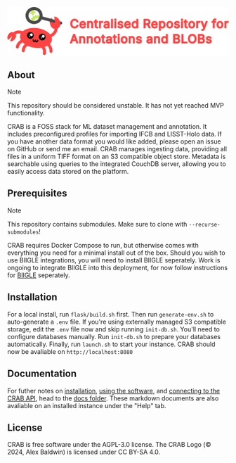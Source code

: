 ![Centralised Repository for Annotations and BLOBs](flask/src/static/crab-logotext512.png)

## About

> [!NOTE]
> This repository should be considered unstable. It has not yet reached MVP functionality.

CRAB is a FOSS stack for ML dataset management and annotation. It includes preconfigured profiles for importing IFCB and LISST-Holo data. If you have another data format you would like added, please open an issue on GitHub or send me an email. CRAB manages ingesting data, providing all files in a uniform TIFF format on an S3 compatible object store. Metadata is searchable using queries to the integrated CouchDB server, allowing you to easily access data stored on the platform.

## Prerequisites

> [!NOTE]
> This repository contains submodules. Make sure to clone with `--recurse-submodules`!

CRAB requires Docker Compose to run, but otherwise comes with everything you need for a minimal install out of the box. Should you wish to use BIIGLE integrations, you will need to install BIIGLE seperately. Work is ongoing to integrate BIIGLE into this deployment, for now follow instructions for [BIIGLE](https://biigle-admin-documentation.readthedocs.io/installation/) seperately.

## Installation

For a local install, run `flask/build.sh` first.
Then run `generate-env.sh` to auto-generate a `.env` file.
If you're using externally managed S3 compatible storage, edit the `.env` file now and skip running `init-db.sh`. You'll need to configure databases manually.
Run `init-db.sh` to prepare your databases automatically.
Finally, run `launch.sh` to start your instance.
CRAB should now be avaliable on `http://localhost:8080`

## Documentation

For futher notes on [installation](./flask/src/docs/admin-guide/index.md), [using the software](./flask/src/docs/user-guide/index.md), and [connecting to the CRAB API](./flask/src/docs/api-reference/index.md), head to the [docs folder](./flask/src/docs/index.md). These markdown documents are also avaliable on an installed instance under the "Help" tab.

## License
CRAB is free software under the AGPL-3.0 license.
The CRAB Logo (© 2024, Alex Baldwin) is licensed under CC BY-SA 4.0.
